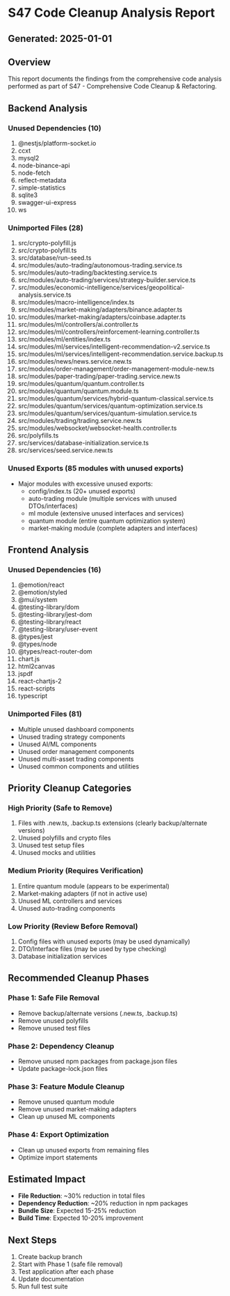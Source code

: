 # S47 Code Cleanup Analysis Report

## Generated: 2025-01-01

## Overview

This report documents the findings from the comprehensive code analysis performed as part of S47 - Comprehensive Code Cleanup & Refactoring.

## Backend Analysis

### Unused Dependencies (10)

1. @nestjs/platform-socket.io
2. ccxt
3. mysql2
4. node-binance-api
5. node-fetch
6. reflect-metadata
7. simple-statistics
8. sqlite3
9. swagger-ui-express
10. ws

### Unimported Files (28)

1. src/crypto-polyfill.js
2. src/crypto-polyfill.ts
3. src/database/run-seed.ts
4. src/modules/auto-trading/autonomous-trading.service.ts
5. src/modules/auto-trading/backtesting.service.ts
6. src/modules/auto-trading/services/strategy-builder.service.ts
7. src/modules/economic-intelligence/services/geopolitical-analysis.service.ts
8. src/modules/macro-intelligence/index.ts
9. src/modules/market-making/adapters/binance.adapter.ts
10. src/modules/market-making/adapters/coinbase.adapter.ts
11. src/modules/ml/controllers/ai.controller.ts
12. src/modules/ml/controllers/reinforcement-learning.controller.ts
13. src/modules/ml/entities/index.ts
14. src/modules/ml/services/intelligent-recommendation-v2.service.ts
15. src/modules/ml/services/intelligent-recommendation.service.backup.ts
16. src/modules/news/news.service.new.ts
17. src/modules/order-management/order-management-module-new.ts
18. src/modules/paper-trading/paper-trading.service.new.ts
19. src/modules/quantum/quantum.controller.ts
20. src/modules/quantum/quantum.module.ts
21. src/modules/quantum/services/hybrid-quantum-classical.service.ts
22. src/modules/quantum/services/quantum-optimization.service.ts
23. src/modules/quantum/services/quantum-simulation.service.ts
24. src/modules/trading/trading.service.new.ts
25. src/modules/websocket/websocket-health.controller.ts
26. src/polyfills.ts
27. src/services/database-initialization.service.ts
28. src/services/seed.service.new.ts

### Unused Exports (85 modules with unused exports)

- Major modules with excessive unused exports:
  - config/index.ts (20+ unused exports)
  - auto-trading module (multiple services with unused DTOs/interfaces)
  - ml module (extensive unused interfaces and services)
  - quantum module (entire quantum optimization system)
  - market-making module (complete adapters and interfaces)

## Frontend Analysis

### Unused Dependencies (16)

1. @emotion/react
2. @emotion/styled
3. @mui/system
4. @testing-library/dom
5. @testing-library/jest-dom
6. @testing-library/react
7. @testing-library/user-event
8. @types/jest
9. @types/node
10. @types/react-router-dom
11. chart.js
12. html2canvas
13. jspdf
14. react-chartjs-2
15. react-scripts
16. typescript

### Unimported Files (81)

- Multiple unused dashboard components
- Unused trading strategy components
- Unused AI/ML components
- Unused order management components
- Unused multi-asset trading components
- Unused common components and utilities

## Priority Cleanup Categories

### High Priority (Safe to Remove)

1. Files with .new.ts, .backup.ts extensions (clearly backup/alternate versions)
2. Unused polyfills and crypto files
3. Unused test setup files
4. Unused mocks and utilities

### Medium Priority (Requires Verification)

1. Entire quantum module (appears to be experimental)
2. Market-making adapters (if not in active use)
3. Unused ML controllers and services
4. Unused auto-trading components

### Low Priority (Review Before Removal)

1. Config files with unused exports (may be used dynamically)
2. DTO/Interface files (may be used by type checking)
3. Database initialization services

## Recommended Cleanup Phases

### Phase 1: Safe File Removal

- Remove backup/alternate versions (.new.ts, .backup.ts)
- Remove unused polyfills
- Remove unused test files

### Phase 2: Dependency Cleanup

- Remove unused npm packages from package.json files
- Update package-lock.json files

### Phase 3: Feature Module Cleanup

- Remove unused quantum module
- Remove unused market-making adapters
- Clean up unused ML components

### Phase 4: Export Optimization

- Clean up unused exports from remaining files
- Optimize import statements

## Estimated Impact

- **File Reduction**: ~30% reduction in total files
- **Dependency Reduction**: ~20% reduction in npm packages
- **Bundle Size**: Expected 15-25% reduction
- **Build Time**: Expected 10-20% improvement

## Next Steps

1. Create backup branch
2. Start with Phase 1 (safe file removal)
3. Test application after each phase
4. Update documentation
5. Run full test suite
